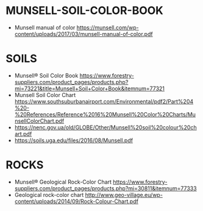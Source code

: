# MUNSELL-SOIL-COLOR-BOOK


- Munsell manual of color https://munsell.com/wp-content/uploads/2017/03/munsell-manual-of-color.pdf
# SOILS
- Munsell® Soil Color Book https://www.forestry-suppliers.com/product_pages/products.php?mi=73221&title=Munsell+Soil+Color+Book&itemnum=77321
- Munsell Soil Color Chart https://www.southsuburbanairport.com/Environmental/pdf2/Part%204%20-%20References/Reference%2016%20Munsell%20Color%20Charts/MunsellColorChart.pdf
- https://nenc.gov.ua/old/GLOBE/Other/Munsell%20soil%20colour%20chart.pdf
- https://soils.uga.edu/files/2016/08/Munsell.pdf

# ROCKS
- Munsell® Geological Rock-Color Chart https://www.forestry-suppliers.com/product_pages/products.php?mi=30811&itemnum=77333
- Geological rock-color chart http://www.geo-village.eu/wp-content/uploads/2014/09/Rock-Colour-Chart.pdf
